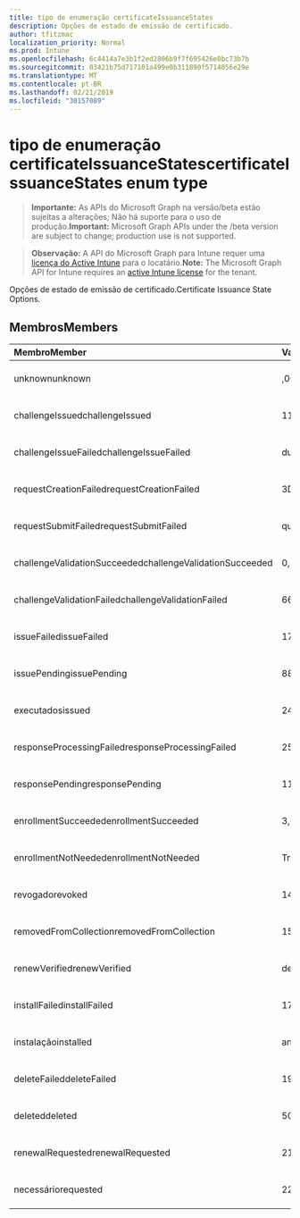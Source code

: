 ```yaml
---
title: tipo de enumeração certificateIssuanceStates
description: Opções de estado de emissão de certificado.
author: tfitzmac
localization_priority: Normal
ms.prod: Intune
ms.openlocfilehash: 6c4414a7e3b1f2ed2806b9f7f695426e0bc73b7b
ms.sourcegitcommit: 03421b75d717101a499e0b311890f5714056e29e
ms.translationtype: MT
ms.contentlocale: pt-BR
ms.lasthandoff: 02/21/2019
ms.locfileid: "30157089"
---
```

# <a name="certificateissuancestates-enum-type"></a><span data-ttu-id="df246-103">tipo de enumeração certificateIssuanceStates</span><span class="sxs-lookup"><span data-stu-id="df246-103">certificateIssuanceStates enum type</span></span>

> <span data-ttu-id="df246-104">**Importante:** As APIs do Microsoft Graph na versão/beta estão sujeitas a alterações; Não há suporte para o uso de produção.</span><span class="sxs-lookup"><span data-stu-id="df246-104">**Important:** Microsoft Graph APIs under the /beta version are subject to change; production use is not supported.</span></span>

> <span data-ttu-id="df246-105">**Observação:** A API do Microsoft Graph para Intune requer uma [licença do Active Intune](https://go.microsoft.com/fwlink/?linkid=839381) para o locatário.</span><span class="sxs-lookup"><span data-stu-id="df246-105">**Note:** The Microsoft Graph API for Intune requires an [active Intune license](https://go.microsoft.com/fwlink/?linkid=839381) for the tenant.</span></span>

<span data-ttu-id="df246-106">Opções de estado de emissão de certificado.</span><span class="sxs-lookup"><span data-stu-id="df246-106">Certificate Issuance State Options.</span></span>

## <a name="members"></a><span data-ttu-id="df246-107">Membros</span><span class="sxs-lookup"><span data-stu-id="df246-107">Members</span></span>
|<span data-ttu-id="df246-108">Membro</span><span class="sxs-lookup"><span data-stu-id="df246-108">Member</span></span>|<span data-ttu-id="df246-109">Valor</span><span class="sxs-lookup"><span data-stu-id="df246-109">Value</span></span>|<span data-ttu-id="df246-110">Descrição</span><span class="sxs-lookup"><span data-stu-id="df246-110">Description</span></span>|
|:---|:---|:---|
|<span data-ttu-id="df246-111">unknown</span><span class="sxs-lookup"><span data-stu-id="df246-111">unknown</span></span>|<span data-ttu-id="df246-112">,0</span><span class="sxs-lookup"><span data-stu-id="df246-112">0</span></span>|<span data-ttu-id="df246-113">Ainda não documentado</span><span class="sxs-lookup"><span data-stu-id="df246-113">Not yet documented</span></span>|
|<span data-ttu-id="df246-114">challengeIssued</span><span class="sxs-lookup"><span data-stu-id="df246-114">challengeIssued</span></span>|<span data-ttu-id="df246-115">1</span><span class="sxs-lookup"><span data-stu-id="df246-115">1</span></span>|<span data-ttu-id="df246-116">Ainda não documentado</span><span class="sxs-lookup"><span data-stu-id="df246-116">Not yet documented</span></span>|
|<span data-ttu-id="df246-117">challengeIssueFailed</span><span class="sxs-lookup"><span data-stu-id="df246-117">challengeIssueFailed</span></span>|<span data-ttu-id="df246-118">duas</span><span class="sxs-lookup"><span data-stu-id="df246-118">2</span></span>|<span data-ttu-id="df246-119">Ainda não documentado</span><span class="sxs-lookup"><span data-stu-id="df246-119">Not yet documented</span></span>|
|<span data-ttu-id="df246-120">requestCreationFailed</span><span class="sxs-lookup"><span data-stu-id="df246-120">requestCreationFailed</span></span>|<span data-ttu-id="df246-121">3D</span><span class="sxs-lookup"><span data-stu-id="df246-121">3</span></span>|<span data-ttu-id="df246-122">Ainda não documentado</span><span class="sxs-lookup"><span data-stu-id="df246-122">Not yet documented</span></span>|
|<span data-ttu-id="df246-123">requestSubmitFailed</span><span class="sxs-lookup"><span data-stu-id="df246-123">requestSubmitFailed</span></span>|<span data-ttu-id="df246-124">quatro</span><span class="sxs-lookup"><span data-stu-id="df246-124">4</span></span>|<span data-ttu-id="df246-125">Ainda não documentado</span><span class="sxs-lookup"><span data-stu-id="df246-125">Not yet documented</span></span>|
|<span data-ttu-id="df246-126">challengeValidationSucceeded</span><span class="sxs-lookup"><span data-stu-id="df246-126">challengeValidationSucceeded</span></span>|<span data-ttu-id="df246-127">0,5</span><span class="sxs-lookup"><span data-stu-id="df246-127">5</span></span>|<span data-ttu-id="df246-128">Ainda não documentado</span><span class="sxs-lookup"><span data-stu-id="df246-128">Not yet documented</span></span>|
|<span data-ttu-id="df246-129">challengeValidationFailed</span><span class="sxs-lookup"><span data-stu-id="df246-129">challengeValidationFailed</span></span>|<span data-ttu-id="df246-130">6</span><span class="sxs-lookup"><span data-stu-id="df246-130">6</span></span>|<span data-ttu-id="df246-131">Ainda não documentado</span><span class="sxs-lookup"><span data-stu-id="df246-131">Not yet documented</span></span>|
|<span data-ttu-id="df246-132">issueFailed</span><span class="sxs-lookup"><span data-stu-id="df246-132">issueFailed</span></span>|<span data-ttu-id="df246-133">178</span><span class="sxs-lookup"><span data-stu-id="df246-133">7</span></span>|<span data-ttu-id="df246-134">Ainda não documentado</span><span class="sxs-lookup"><span data-stu-id="df246-134">Not yet documented</span></span>|
|<span data-ttu-id="df246-135">issuePending</span><span class="sxs-lookup"><span data-stu-id="df246-135">issuePending</span></span>|<span data-ttu-id="df246-136">8</span><span class="sxs-lookup"><span data-stu-id="df246-136">8</span></span>|<span data-ttu-id="df246-137">Ainda não documentado</span><span class="sxs-lookup"><span data-stu-id="df246-137">Not yet documented</span></span>|
|<span data-ttu-id="df246-138">executados</span><span class="sxs-lookup"><span data-stu-id="df246-138">issued</span></span>|<span data-ttu-id="df246-139">241</span><span class="sxs-lookup"><span data-stu-id="df246-139">9</span></span>|<span data-ttu-id="df246-140">Ainda não documentado</span><span class="sxs-lookup"><span data-stu-id="df246-140">Not yet documented</span></span>|
|<span data-ttu-id="df246-141">responseProcessingFailed</span><span class="sxs-lookup"><span data-stu-id="df246-141">responseProcessingFailed</span></span>|<span data-ttu-id="df246-142">254</span><span class="sxs-lookup"><span data-stu-id="df246-142">10</span></span>|<span data-ttu-id="df246-143">Ainda não documentado</span><span class="sxs-lookup"><span data-stu-id="df246-143">Not yet documented</span></span>|
|<span data-ttu-id="df246-144">responsePending</span><span class="sxs-lookup"><span data-stu-id="df246-144">responsePending</span></span>|<span data-ttu-id="df246-145">11</span><span class="sxs-lookup"><span data-stu-id="df246-145">11</span></span>|<span data-ttu-id="df246-146">Ainda não documentado</span><span class="sxs-lookup"><span data-stu-id="df246-146">Not yet documented</span></span>|
|<span data-ttu-id="df246-147">enrollmentSucceeded</span><span class="sxs-lookup"><span data-stu-id="df246-147">enrollmentSucceeded</span></span>|<span data-ttu-id="df246-148">3,6</span><span class="sxs-lookup"><span data-stu-id="df246-148">12</span></span>|<span data-ttu-id="df246-149">Ainda não documentado</span><span class="sxs-lookup"><span data-stu-id="df246-149">Not yet documented</span></span>|
|<span data-ttu-id="df246-150">enrollmentNotNeeded</span><span class="sxs-lookup"><span data-stu-id="df246-150">enrollmentNotNeeded</span></span>|<span data-ttu-id="df246-151">Treze</span><span class="sxs-lookup"><span data-stu-id="df246-151">13</span></span>|<span data-ttu-id="df246-152">Ainda não documentado</span><span class="sxs-lookup"><span data-stu-id="df246-152">Not yet documented</span></span>|
|<span data-ttu-id="df246-153">revogado</span><span class="sxs-lookup"><span data-stu-id="df246-153">revoked</span></span>|<span data-ttu-id="df246-154">14</span><span class="sxs-lookup"><span data-stu-id="df246-154">14</span></span>|<span data-ttu-id="df246-155">Ainda não documentado</span><span class="sxs-lookup"><span data-stu-id="df246-155">Not yet documented</span></span>|
|<span data-ttu-id="df246-156">removedFromCollection</span><span class="sxs-lookup"><span data-stu-id="df246-156">removedFromCollection</span></span>|<span data-ttu-id="df246-157">15</span><span class="sxs-lookup"><span data-stu-id="df246-157">15</span></span>|<span data-ttu-id="df246-158">Ainda não documentado</span><span class="sxs-lookup"><span data-stu-id="df246-158">Not yet documented</span></span>|
|<span data-ttu-id="df246-159">renewVerified</span><span class="sxs-lookup"><span data-stu-id="df246-159">renewVerified</span></span>|<span data-ttu-id="df246-160">dezesseis</span><span class="sxs-lookup"><span data-stu-id="df246-160">16</span></span>|<span data-ttu-id="df246-161">Ainda não documentado</span><span class="sxs-lookup"><span data-stu-id="df246-161">Not yet documented</span></span>|
|<span data-ttu-id="df246-162">installFailed</span><span class="sxs-lookup"><span data-stu-id="df246-162">installFailed</span></span>|<span data-ttu-id="df246-163">17.07.06</span><span class="sxs-lookup"><span data-stu-id="df246-163">17</span></span>|<span data-ttu-id="df246-164">Ainda não documentado</span><span class="sxs-lookup"><span data-stu-id="df246-164">Not yet documented</span></span>|
|<span data-ttu-id="df246-165">instalação</span><span class="sxs-lookup"><span data-stu-id="df246-165">installed</span></span>|<span data-ttu-id="df246-166">anos</span><span class="sxs-lookup"><span data-stu-id="df246-166">18</span></span>|<span data-ttu-id="df246-167">Ainda não documentado</span><span class="sxs-lookup"><span data-stu-id="df246-167">Not yet documented</span></span>|
|<span data-ttu-id="df246-168">deleteFailed</span><span class="sxs-lookup"><span data-stu-id="df246-168">deleteFailed</span></span>|<span data-ttu-id="df246-169">19</span><span class="sxs-lookup"><span data-stu-id="df246-169">19</span></span>|<span data-ttu-id="df246-170">Ainda não documentado</span><span class="sxs-lookup"><span data-stu-id="df246-170">Not yet documented</span></span>|
|<span data-ttu-id="df246-171">deleted</span><span class="sxs-lookup"><span data-stu-id="df246-171">deleted</span></span>|<span data-ttu-id="df246-172">508</span><span class="sxs-lookup"><span data-stu-id="df246-172">20</span></span>|<span data-ttu-id="df246-173">Ainda não documentado</span><span class="sxs-lookup"><span data-stu-id="df246-173">Not yet documented</span></span>|
|<span data-ttu-id="df246-174">renewalRequested</span><span class="sxs-lookup"><span data-stu-id="df246-174">renewalRequested</span></span>|<span data-ttu-id="df246-175">21</span><span class="sxs-lookup"><span data-stu-id="df246-175">21</span></span>|<span data-ttu-id="df246-176">Ainda não documentado</span><span class="sxs-lookup"><span data-stu-id="df246-176">Not yet documented</span></span>|
|<span data-ttu-id="df246-177">necessário</span><span class="sxs-lookup"><span data-stu-id="df246-177">requested</span></span>|<span data-ttu-id="df246-178">22</span><span class="sxs-lookup"><span data-stu-id="df246-178">22</span></span>|<span data-ttu-id="df246-179">Ainda não documentado</span><span class="sxs-lookup"><span data-stu-id="df246-179">Not yet documented</span></span>|





